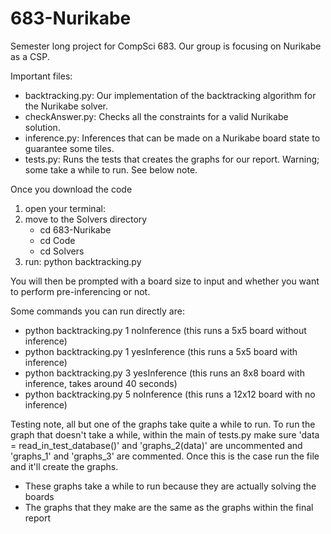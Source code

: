 # 683-Nurikabe
Semester long project for CompSci 683. Our group is focusing on Nurikabe as a CSP.

Important files:
 - backtracking.py: Our implementation of the backtracking algorithm for the Nurikabe solver.
 - checkAnswer.py: Checks all the constraints for a valid Nurikabe solution.
 - inference.py: Inferences that can be made on a Nurikabe board state to guarantee some tiles.
 - tests.py: Runs the tests that creates the graphs for our report. Warning; some take a while to run. See below note.

Once you download the code
1. open your terminal:
2. move to the Solvers directory
   - cd 683-Nurikabe
   - cd Code
   - cd Solvers
3. run: python backtracking.py

You will then be prompted with a board size to input and whether you want to perform pre-inferencing or not.

Some commands you can run directly are:
- python backtracking.py 1 noInference (this runs a 5x5 board without inference)
- python backtracking.py 1 yesInference (this runs a 5x5 board with inference)
- python backtracking.py 3 yesInference (this runs an 8x8 board with inference, takes around 40 seconds)
- python backtracking.py 5 noInference (this runs a 12x12 board with no inference)

Testing note, all but one of the graphs take quite a while to run. To run the graph that doesn't take a while, within the main of tests.py make sure 'data = read_in_test_database()' and 'graphs_2(data)' are uncommented and 'graphs_1' and 'graphs_3' are commented. Once this is the case run the file and it'll create the graphs.
- These graphs take a while to run because they are actually solving the boards
- The graphs that they make are the same as the graphs within the final report
